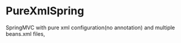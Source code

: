 # PureXmlSpring
SpringMVC with pure xml configuration(no annotation) and multiple beans.xml files, 

